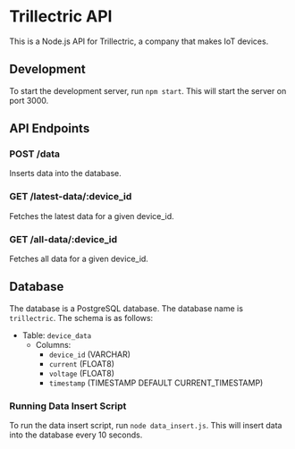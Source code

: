 # Trillectric API

This is a Node.js API for Trillectric, a company that makes IoT devices.

## Development

To start the development server, run `npm start`. This will start the server on port 3000.

## API Endpoints

### POST /data

Inserts data into the database.

### GET /latest-data/:device_id

Fetches the latest data for a given device_id.

### GET /all-data/:device_id

Fetches all data for a given device_id.

## Database

The database is a PostgreSQL database. The database name is `trillectric`. The schema is as follows:

- Table: `device_data`
  - Columns:
    - `device_id` (VARCHAR)
    - `current` (FLOAT8)
    - `voltage` (FLOAT8)
    - `timestamp` (TIMESTAMP DEFAULT CURRENT_TIMESTAMP)

### Running Data Insert Script

To run the data insert script, run `node data_insert.js`. This will insert data into the database every 10 seconds.
